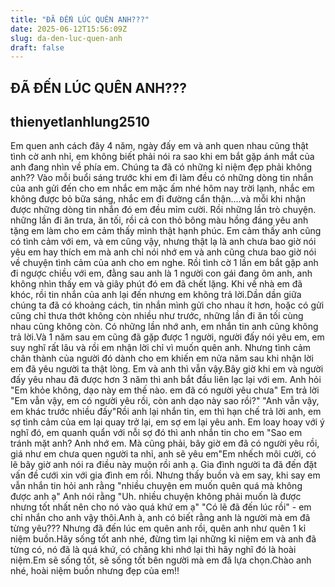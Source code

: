 ```yaml
---
title: "ĐÃ ĐẾN LÚC QUÊN ANH???"
date: 2025-06-12T15:56:09Z
slug: da-den-luc-quen-anh
draft: false
---
```


## ĐÃ ĐẾN LÚC QUÊN ANH???

## thienyetlanhlung2510

Em quen anh cách đây 4 năm, ngày đấy em và anh quen nhau cũng thật tình cờ anh nhỉ, em không biết phải nói ra sao khi em bắt gặp ánh mắt của anh đang nhìn về phía em. Chúng ta đã có những kỉ niệm đẹp phải không anh?? Vào mỗi buổi sáng trước khi em đi làm đều có những dòng tin nhắn của anh gửi đến cho em nhắc em mặc ấm nhé hôm nay trời lạnh, nhắc em không được bỏ bữa sáng, nhắc em đi đường cẩn thận....và mỗi khi nhận được những dòng tin nhắn đó em đều mỉm cười. Rồi những lần trò chuyện. những lần đi ăn trưa, ăn tối, rồi cả con thỏ bông màu hồng đáng yêu anh tặng em làm cho em cảm thấy mình thật hạnh phúc. Em cảm thấy anh cũng có tình cảm với em, và em cũng vậy, nhưng thật lạ là anh chưa bao giờ nói yêu em hay thích em mà anh chỉ nói nhớ em và anh cũng chưa bao giờ nói về chuyện tình cảm của anh cho em nghe. Rồi tình cờ 1 lần em bắt gặp anh đi ngược chiều với em, đằng sau anh là 1 người con gái đang ôm anh, anh không nhìn thấy em và giây phút đó em đã chết lặng. Khi về nhà em đã khóc, rồi tin nhắn của anh lại đến nhưng em không trả lời.Dần dần giữa chúng ta đã có khoảng cách, tin nhắn mình gửi cho nhau ít hơn, hoặc có gửi cũng chỉ thưa thớt không còn nhiều như trước, những lần đi ăn tối cùng nhau cũng không còn. Có những lần nhớ anh, em nhắn tin anh cũng không trả lời.Và 1 năm sau em cũng đã gặp được 1 người, người đấy nói yêu em, em suy nghĩ rất lâu và rồi em nhận lời chỉ vì muốn quên anh. Nhưng tình cảm chân thành của người đó dành cho em khiến em nửa năm sau khi nhận lời em đã yêu người ta thật lòng. Em và anh thì vẫn vậy.Bây giờ khi em và người đấy yêu nhau đã được hơn 3 năm thì anh bắt đầu liên lạc lại với em. Anh hỏi "Em khỏe không, dạo này em thế nào. em đã có người yêu chưa" Em trả lời "Em vẫn vậy, em có người yêu rồi, còn anh dạo này sao rồi?" "Anh vẫn vậy, em khác trước nhiều đấy"Rồi anh lại nhắn tin, em thì hạn chế trả lời anh, em sợ tình cảm của em lại quay trở lại, em sợ em lại yêu anh. Em loay hoay với ý nghĩ đó, em quanh quẩn với nỗi sợ đó thì anh nhắn tin cho em "Sao em tránh mặt anh? Anh nhớ em. Mà cũng phải, bây giờ em đã có người yêu rồi, giá như em chưa quen người ta nhỉ, anh sẽ yêu em"Em nhếch môi cười, có lẽ bây giờ anh nói ra điều này muộn rồi anh ạ. Gia đình người ta đã đến đặt vấn đề cưới xin với gia đình em rồi. Nhưng thấy buồn và em say, khi say em vẫn nhắn tin hỏi anh rằng "nhiều chuyện em muốn quên quá mà không được anh ạ" Anh nói rằng "Uh. nhiều chuyện không phải muốn là được nhưng tốt nhất nên cho nó vào quá khứ em ạ" "Có lẽ đã đến lúc rồi" - em chỉ nhắn cho anh vậy thôi.Anh à, anh có biết rằng anh là người mà em đã từng yêu??? Nhưng đã đến lúc em quên anh rồi, quên anh như quên 1 kỉ niệm buồn.Hãy sống tốt anh nhé, đừng tìm lại những kỉ niệm em và anh đã từng có, nó đã là quá khứ, có chăng khi nhớ lại thì hãy nghĩ đó là hoài niệm.Em sẽ sống tốt, sẽ sống tốt bên người mà em đã lựa chọn.Chào anh nhé, hoài niệm buồn nhưng đẹp của em!!